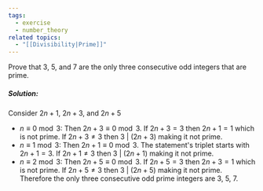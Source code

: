 ```yaml
---
tags:
  - exercise
  - number_theory
related topics:
  - "[[Divisibility|Prime]]"
---
```

Prove that $3$, $5$, and $7$ are the only three consecutive odd integers that are prime.
##### Solution:
Consider $2n+1$, $2n+3$, and $2n+5$
- $n \equiv 0\ \operatorname{mod}\ 3$:
	Then $2n + 3 \equiv 0\ \operatorname{mod}\ 3$. If $2n+3=3$ then $2n+1=1$ which is not prime. If $2n+3\neq3$ then $3\ | \ (2n+3)$ making it not prime.
- $n \equiv 1\ \operatorname{mod}\ 3$:
	Then $2n + 1 \equiv 0\ \operatorname{mod}\ 3$. The statement's triplet starts with $2n+1=3$. If $2n+1\neq 3$ then $3\ |\ (2n+1)$ making it not prime.
- $n \equiv 2\ \operatorname{mod}\ 3$:
	Then $2n + 5 \equiv 0\ \operatorname{mod}\ 3$. If $2n+5=3$ then $2n+3=1$ which is not prime. If $2n+5\neq 3$ then $3\ | \ (2n+5)$ making it not prime.
Therefore the only three consecutive odd prime integers are $3$, $5$, $7$.